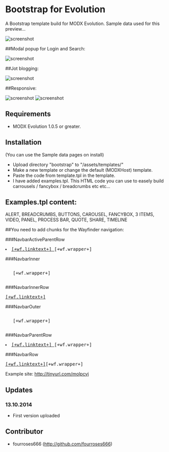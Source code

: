 Bootstrap for Evolution
===========================

A Bootstrap template build for MODX Evolution.
Sample data used for this preview...

![screenshot](https://raw.github.com/fourroses666/bootstrap-template/master/screendump01.jpg)

##Modal popup for Login and Search:

![screenshot](https://raw.github.com/fourroses666/bootstrap-template/master/screendump00.jpg)

##Jot blogging:

![screenshot](https://raw.github.com/fourroses666/bootstrap-template/master/screendump02.jpg)

##Responsive:

![screenshot](https://raw.github.com/fourroses666/bootstrap-template/master/screendump03.jpg)
![screenshot](https://raw.github.com/fourroses666/bootstrap-template/master/screendump04.jpg)

## Requirements

 * MODX Evolution 1.0.5 or greater.

## Installation

 (You can use the Sample data pages on install)
 * Upload directory "bootstrap" to "/assets/templates/"
 * Make a new template or change the default (MODXHost) template.
 * Paste the code from template.tpl in the template.
 * I have added examples.tpl. This HTML code you can use to easely build carrousels / fancybox / breadcrumbs etc etc...
 
## Examples.tpl content:
ALERT, BREADCRUMBS, BUTTONS, CAROUSEL, FANCYBOX, 3 ITEMS, VIDEO, PANEL, PROCESS BAR, QUOTE, SHARE, TIMELINE

##You need to add chunks for the Wayfinder navigation:

###NavbarActiveParentRow
<pre><li class="dropdown active"><a class="dropdown-toggle" data-toggle="dropdown" href="#" title="[+wf.title+]">[+wf.linktext+] <b class="caret"></b></a>[+wf.wrapper+]</li></pre>

###NavbarInner
<pre><ul class="dropdown-menu">[+wf.wrapper+]</ul></pre>

###NavbarInnerRow
<pre><li[+wf.classes+]><a href="[+wf.link+]">[+wf.linktext+]</a></li></pre>

###NavbarOuter
<pre><ul class="nav navbar-nav">[+wf.wrapper+]</ul></pre>

###NavbarParentRow
<pre><li class="dropdown"><a class="dropdown-toggle" data-toggle="dropdown" href="#" title="[+wf.title+]">[+wf.linktext+] <b class="caret"></b></a>[+wf.wrapper+]</li></pre>

###NavbarRow
<pre><li[+wf.classes+]><a href="[+wf.link+]" title="[+wf.title+]" [+wf.attributes+]>[+wf.linktext+]</a>[+wf.wrapper+]</li></pre>


Example site: http://tinyurl.com/molpcvj
 
## Updates
 
### 13.10.2014

 * First version uploaded

## Contributor

 * fourroses666 (http://github.com/fourroses666)
